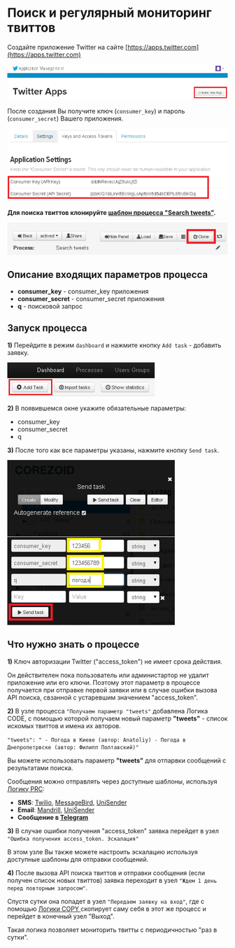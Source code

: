 # Поиск и регулярный мониторинг твиттов

Создайте приложение Twitter на сайте [https://apps.twitter.com](https://apps.twitter.com)

![](../img/twit_app.png)

После создания Вы получите ключ (`consumer_key`) и пароль (`consumer_secret`) Вашего приложения.

![](../img/twit_key.png)


**Для поиска твиттов клонируйте [шаблон процесса "Search tweets"](https://www.corezoid.com/admin/edit_conv/31750/8494).**

![](../img/twit_clone.png)

## Описание входящих параметров процесса

* **consumer_key** - consumer_key приложения
* **consumer_secret** - consumer_secret приложения
* **q** - поисковой запрос

## Запуск процесса

**1)** Перейдите в режим `dashboard` и нажмите кнопку `Add task` - добавить заявку.

![](../img/mandrill_dashboard.png)

**2)** В появившемся окне укажите обязательные параметры:
*   consumer_key
*   consumer_secret
*   q

**3)** После того как все параметры указаны, нажмите кнопку `Send task`.

![](../img/twit_add.png)

## Что нужно знать о процессе

**1)** Ключ авторизации Twitter ("access_token") не имеет срока действия.

Он действителен пока пользователь или администартор не удалит приложение или его ключи. Поэтому этот параметр в процессе получается при отправке первой заявки или в случае ошибки вызова API поиска, свзанной с устаревшим значением "access_token".

**2)** В узле процесса `"Получаем параметр "tweets"` добавлена Логика CODE, с помощью которой получаем новый параметр **"tweets"** - список искомых твиттов и имена их авторов.

 `"tweets": " - Погода в Киеве
(автор: Anatoliy) - Погода в Днепропетрвске
(автор: Филипп Полтавский)"`

Вы можете использовать параметр **"tweets"** для отпарвки сообщений с результатами поиска.

Сообщения можно отправлять через доступные шаблоны, используя [Логику PRC](../../interface/nodes/rpc/README.md):

- **SMS**: [Twilio](../twilio/sms.md), [MessageBird](../sms/messagebird.md), [UniSender](../email/send_sms_unisender.md)
- **Email**: [Mandrill](../email/mandrill_v2.md), [UniSender](../email/send_email_unisender.md)
- **Сообщение в [Telegram](../telegram/README.md)**

**3)** В случае ошибки получения "access_token" заявка перейдет в узел `"Ошибка получения access_token. Эскалация"`

В этом узле Вы также можете настроить эскалацию используя доступные шаблоны для отправки сообщений.

**4)** После вызова API поиска твиттов и отправки сообщения (если получен список новых твиттов) заявка переходит в узел `"Ждем 1 день перед повторным запросом"`.

Спустя сутки она попадет в узел `"Передаем заявку на вход"`, где с помощью [Логики COPY ](../../interface/nodes/copy.md) скопирует саму себя в этот же процесс и перейдет в конечный узел "Выход".

Такая логика позволяет мониторить твитты с периодичностью "раз в сутки".







